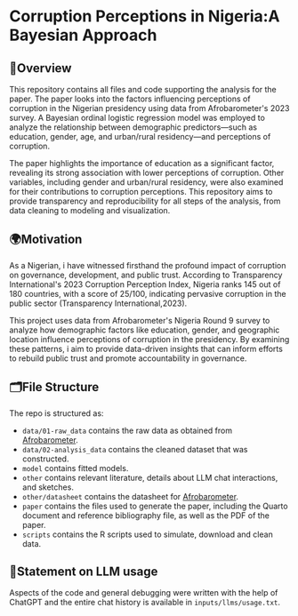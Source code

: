 # Corruption Perceptions in Nigeria:A Bayesian Approach

## 📌Overview

This repository contains all files and code supporting the analysis for the paper. The paper looks into the factors influencing perceptions of corruption in the Nigerian presidency using data from Afrobarometer's 2023 survey. A Bayesian ordinal logistic regression model was employed to analyze the relationship between demographic predictors—such as education, gender, age, and urban/rural residency—and perceptions of corruption.

The paper highlights the importance of education as a significant factor, revealing its strong association with lower perceptions of corruption. Other variables, including gender and urban/rural residency, were also examined for their contributions to corruption perceptions. This repository aims to provide transparency and reproducibility for all steps of the analysis, from data cleaning to modeling and visualization.

## 🌍Motivation

As a Nigerian, i have witnessed firsthand the profound impact of corruption on governance, development, and public trust. According to Transparency International's 2023 Corruption Perception Index, Nigeria ranks 145 out of 180 countries, with a score of 25/100, indicating pervasive corruption in the public sector (Transparency International,2023).

This project uses data from Afrobarometer's Nigeria Round 9 survey to analyze how demographic factors like education, gender, and geographic location influence perceptions of corruption in the presidency. By examining these patterns, i aim to provide data-driven insights that can inform efforts to rebuild public trust and promote accountability in governance.

## 🗂File Structure

The repo is structured as:

-   `data/01-raw_data` contains the raw data as obtained from [Afrobarometer](https://www.afrobarometer.org/survey-resource/nigeria-round-9-data-2023/).
-   `data/02-analysis_data` contains the cleaned dataset that was constructed.
-   `model` contains fitted models.
-   `other` contains relevant literature, details about LLM chat interactions, and sketches.
-   `other/datasheet` contains the datasheet for [Afrobarometer](https://www.afrobarometer.org/survey-resource/nigeria-round-9-data-2023/).
-   `paper` contains the files used to generate the paper, including the Quarto document and reference bibliography file, as well as the PDF of the paper.
-   `scripts` contains the R scripts used to simulate, download and clean data.

## 🤖Statement on LLM usage

Aspects of the code and general debugging were written with the help of ChatGPT and the entire chat history is available in `inputs/llms/usage.txt`.
